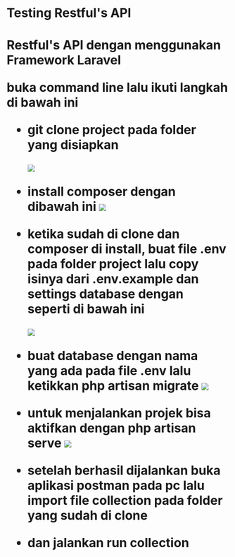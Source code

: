 <h1>Testing Restful's API<h1>
<p>Restful's API dengan menggunakan Framework Laravel</p>

buka command line lalu ikuti langkah di bawah ini
- git clone project pada folder yang disiapkan
    
    <img src="https://user-images.githubusercontent.com/59255271/150265937-656e5918-0793-4478-b810-5c13845b0344.png" />

- install composer dengan dibawah ini
    <img src="https://user-images.githubusercontent.com/59255271/150266533-89659507-d8de-49c0-9f24-8505e88d21a4.png" />

- ketika sudah di clone dan composer di install, buat file .env pada folder project lalu copy isinya dari .env.example dan settings database dengan seperti di bawah ini
    
    <img src="https://user-images.githubusercontent.com/59255271/150266587-f5736c71-3a7d-4fda-896f-fd4634d43273.png" />

- buat database dengan nama yang ada pada file .env lalu ketikkan <b>php artisan migrate</b>
    <img src="https://user-images.githubusercontent.com/59255271/150266741-4f539a5a-7e14-44a2-b5bd-829e495e2fc4.png" />

- untuk menjalankan projek bisa aktifkan dengan php artisan serve
    <img src="https://user-images.githubusercontent.com/59255271/150266790-ee2864ea-11fa-49fd-aad8-493be08fd795.png" />

- setelah berhasil dijalankan buka aplikasi postman pada pc lalu import file collection pada folder yang sudah di clone
- dan jalankan run collection
    
